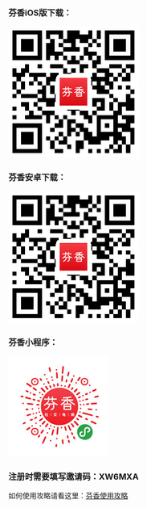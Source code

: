 ### 芬香iOS版下载：

![ios_download](./images/app_download_qr.png)
 

 
 ### 芬香安卓下载：
 
 ![android_download](./images/app_download_qr.png)
 
 
  ### 芬香小程序：
 
 ![android_download](./images/invite-qr-code.png)
 
 
### 注册时需要填写邀请码：XW6MXA


如何使用攻略请看这里：[芬香使用攻略](README.md)
